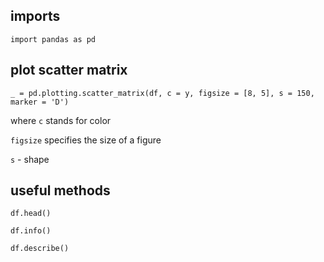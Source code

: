 ## imports

`import pandas as pd`

## plot scatter matrix

`_ = pd.plotting.scatter_matrix(df, c = y, figsize = [8, 5], s = 150, marker = 'D')`

where `c` stands for color

`figsize` specifies the size of a figure

`s` - shape

## useful methods

`df.head()`

`df.info()`

`df.describe()`